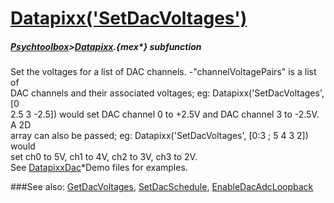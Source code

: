 # [Datapixx('SetDacVoltages')](Datapixx-SetDacVoltages) 
##### [Psychtoolbox](Pyschtoolbox)>[Datapixx](Datapixx).{mex*} subfunction


Set the voltages for a list of DAC channels. -"channelVoltagePairs" is a list of  
DAC channels and their associated voltages; eg: Datapixx('SetDacVoltages', [0  
2.5 3 -2.5]) would set DAC channel 0 to +2.5V and DAC channel 3 to -2.5V. A 2D  
array can also be passed; eg: Datapixx('SetDacVoltages', [0:3 ; 5 4 3 2]) would  
set ch0 to 5V, ch1 to 4V, ch2 to 3V, ch3 to 2V.  
See [DatapixxDac](DatapixxDac)\*Demo files for examples.  
  


###See also:
[GetDacVoltages](Datapixx-GetDacVoltages), [SetDacSchedule](Datapixx-SetDacSchedule), [EnableDacAdcLoopback](Datapixx-EnableDacAdcLoopback)
